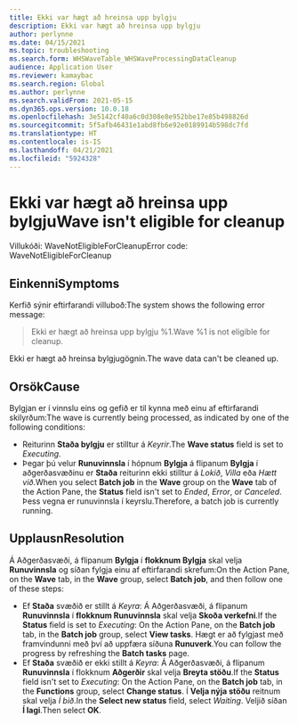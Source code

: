 ```yaml
---
title: Ekki var hægt að hreinsa upp bylgju
description: Ekki var hægt að hreinsa upp bylgju
author: perlynne
ms.date: 04/15/2021
ms.topic: troubleshooting
ms.search.form: WHSWaveTable_WHSWaveProcessingDataCleanup
audience: Application User
ms.reviewer: kamaybac
ms.search.region: Global
ms.author: perlynne
ms.search.validFrom: 2021-05-15
ms.dyn365.ops.version: 10.0.18
ms.openlocfilehash: 3e5142cf40a6c0d308e8e952bbe17e85b498826d
ms.sourcegitcommit: 5f5afb46431e1abd8fb6e92e0189914b598dc7fd
ms.translationtype: HT
ms.contentlocale: is-IS
ms.lasthandoff: 04/21/2021
ms.locfileid: "5924328"
---
```

# <a name="wave-isnt-eligible-for-cleanup"></a><span data-ttu-id="0de26-103">Ekki var hægt að hreinsa upp bylgju</span><span class="sxs-lookup"><span data-stu-id="0de26-103">Wave isn't eligible for cleanup</span></span>

<span data-ttu-id="0de26-104">Villukóði: WaveNotEligibleForCleanup</span><span class="sxs-lookup"><span data-stu-id="0de26-104">Error code: WaveNotEligibleForCleanup</span></span>

## <a name="symptoms"></a><span data-ttu-id="0de26-105">Einkenni</span><span class="sxs-lookup"><span data-stu-id="0de26-105">Symptoms</span></span>

<span data-ttu-id="0de26-106">Kerfið sýnir eftirfarandi villuboð:</span><span class="sxs-lookup"><span data-stu-id="0de26-106">The system shows the following error message:</span></span>

> <span data-ttu-id="0de26-107">Ekki er hægt að hreinsa upp bylgju %1.</span><span class="sxs-lookup"><span data-stu-id="0de26-107">Wave %1 is not eligible for cleanup.</span></span>

<span data-ttu-id="0de26-108">Ekki er hægt að hreinsa bylgjugögnin.</span><span class="sxs-lookup"><span data-stu-id="0de26-108">The wave data can't be cleaned up.</span></span>  

## <a name="cause"></a><span data-ttu-id="0de26-109">Orsök</span><span class="sxs-lookup"><span data-stu-id="0de26-109">Cause</span></span>

<span data-ttu-id="0de26-110">Bylgjan er í vinnslu eins og gefið er til kynna með einu af eftirfarandi skilyrðum:</span><span class="sxs-lookup"><span data-stu-id="0de26-110">The wave is currently being processed, as indicated by one of the following conditions:</span></span>

- <span data-ttu-id="0de26-111">Reiturinn **Staða bylgju** er stilltur á *Keyrir*.</span><span class="sxs-lookup"><span data-stu-id="0de26-111">The **Wave status** field is set to *Executing*.</span></span>
- <span data-ttu-id="0de26-112">Þegar þú velur **Runuvinnsla** í hópnum **Bylgja** á flipanum **Bylgja** í aðgerðasvæðinu er **Staða** reiturinn ekki stilltur á *Lokið*, *Villa* eða *Hætt við*.</span><span class="sxs-lookup"><span data-stu-id="0de26-112">When you select **Batch job** in the **Wave** group on the **Wave** tab of the Action Pane, the **Status** field isn't set to *Ended*, *Error*, or *Canceled*.</span></span> <span data-ttu-id="0de26-113">Þess vegna er runuvinnsla í keyrslu.</span><span class="sxs-lookup"><span data-stu-id="0de26-113">Therefore, a batch job is currently running.</span></span>

## <a name="resolution"></a><span data-ttu-id="0de26-114">Upplausn</span><span class="sxs-lookup"><span data-stu-id="0de26-114">Resolution</span></span>

<span data-ttu-id="0de26-115">Á Aðgerðasvæði, á flipanum **Bylgja** í **flokknum Bylgja** skal velja **Runuvinnsla** og síðan fylgja einu af eftirfarandi skrefum:</span><span class="sxs-lookup"><span data-stu-id="0de26-115">On the Action Pane, on the **Wave** tab, in the **Wave** group, select **Batch job**, and then follow one of these steps:</span></span>

- <span data-ttu-id="0de26-116">Ef **Staða** svæðið er stillt á *Keyra*: Á Aðgerðasvæði, á flipanum **Runuvinnsla** í **flokknum Runuvinnsla** skal velja **Skoða verkefni**.</span><span class="sxs-lookup"><span data-stu-id="0de26-116">If the **Status** field is set to *Executing*: On the Action Pane, on the **Batch job** tab, in the **Batch job** group, select **View tasks**.</span></span> <span data-ttu-id="0de26-117">Hægt er að fylgjast með framvindunni með því að uppfæra síðuna **Runuverk**.</span><span class="sxs-lookup"><span data-stu-id="0de26-117">You can follow the progress by refreshing the **Batch tasks** page.</span></span>
- <span data-ttu-id="0de26-118">Ef **Staða** svæðið er ekki stillt á *Keyra*: Á Aðgerðasvæði, á flipanum **Runuvinnsla** í flokknum **Aðgerðir** skal velja **Breyta stöðu**.</span><span class="sxs-lookup"><span data-stu-id="0de26-118">If the **Status** field isn't set to *Executing*: On the Action Pane, on the **Batch job** tab, in the **Functions** group, select **Change status**.</span></span> <span data-ttu-id="0de26-119">Í **Velja nýja stöðu** reitnum skal velja *Í bið*.</span><span class="sxs-lookup"><span data-stu-id="0de26-119">In the **Select new status** field, select *Waiting*.</span></span> <span data-ttu-id="0de26-120">Veljið síðan **Í lagi**.</span><span class="sxs-lookup"><span data-stu-id="0de26-120">Then select **OK**.</span></span>
